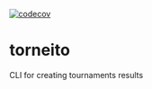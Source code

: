 [![codecov](https://codecov.io/gh/paconte/torneito/branch/main/graph/badge.svg?token=Y68IGEW509)](https://codecov.io/gh/paconte/torneito)

# torneito
CLI for creating tournaments results
